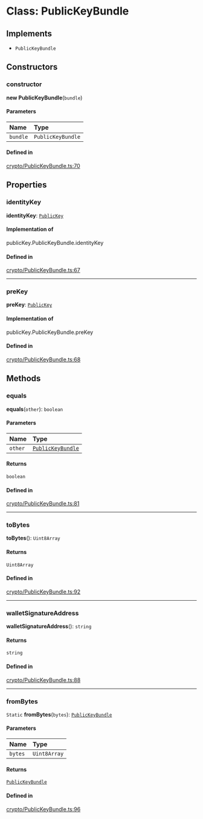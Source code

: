 <!---->
# Class: PublicKeyBundle

## Implements

- `PublicKeyBundle`

## Constructors

### constructor

**new PublicKeyBundle**(`bundle`)

#### Parameters

| Name | Type |
| :------ | :------ |
| `bundle` | `PublicKeyBundle` |

#### Defined in

[crypto/PublicKeyBundle.ts:70](https://github.com/xmtp/xmtp-js/blob/ff16daf/src/crypto/PublicKeyBundle.ts#L70)

## Properties

### identityKey

 **identityKey**: [`PublicKey`](PublicKey.md)

#### Implementation of

publicKey.PublicKeyBundle.identityKey

#### Defined in

[crypto/PublicKeyBundle.ts:67](https://github.com/xmtp/xmtp-js/blob/ff16daf/src/crypto/PublicKeyBundle.ts#L67)

___

### preKey

 **preKey**: [`PublicKey`](PublicKey.md)

#### Implementation of

publicKey.PublicKeyBundle.preKey

#### Defined in

[crypto/PublicKeyBundle.ts:68](https://github.com/xmtp/xmtp-js/blob/ff16daf/src/crypto/PublicKeyBundle.ts#L68)

## Methods

### equals

**equals**(`other`): `boolean`

#### Parameters

| Name | Type |
| :------ | :------ |
| `other` | [`PublicKeyBundle`](PublicKeyBundle.md) |

#### Returns

`boolean`

#### Defined in

[crypto/PublicKeyBundle.ts:81](https://github.com/xmtp/xmtp-js/blob/ff16daf/src/crypto/PublicKeyBundle.ts#L81)

___

### toBytes

**toBytes**(): `Uint8Array`

#### Returns

`Uint8Array`

#### Defined in

[crypto/PublicKeyBundle.ts:92](https://github.com/xmtp/xmtp-js/blob/ff16daf/src/crypto/PublicKeyBundle.ts#L92)

___

### walletSignatureAddress

**walletSignatureAddress**(): `string`

#### Returns

`string`

#### Defined in

[crypto/PublicKeyBundle.ts:88](https://github.com/xmtp/xmtp-js/blob/ff16daf/src/crypto/PublicKeyBundle.ts#L88)

___

### fromBytes

`Static` **fromBytes**(`bytes`): [`PublicKeyBundle`](PublicKeyBundle.md)

#### Parameters

| Name | Type |
| :------ | :------ |
| `bytes` | `Uint8Array` |

#### Returns

[`PublicKeyBundle`](PublicKeyBundle.md)

#### Defined in

[crypto/PublicKeyBundle.ts:96](https://github.com/xmtp/xmtp-js/blob/ff16daf/src/crypto/PublicKeyBundle.ts#L96)
